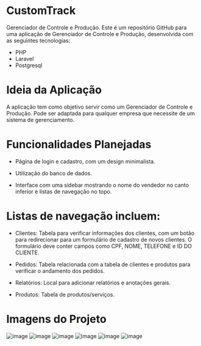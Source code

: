 # CustomTrack
Gerenciador de Controle e Produção.
Este é um repositório GitHub para uma aplicação de Gerenciador de Controle e Produção, desenvolvida com as seguintes tecnologias:
- PHP
- Laravel
- Postgresql

# Ideia da Aplicação
A aplicação tem como objetivo servir como um Gerenciador de Controle e Produção. Pode ser adaptada para qualquer empresa que necessite de um sistema de gerenciamento.

# Funcionalidades Planejadas
- Página de login e cadastro, com um design minimalista.
 
- Utilização do banco de dados.

- Interface com uma sidebar mostrando o nome do vendedor no canto inferior e listas de navegação no topo.

# Listas de navegação incluem:

- Clientes: Tabela para verificar informações dos clientes, com um botão para redirecionar para um formulário de cadastro de novos clientes. O formulário deve conter campos como CPF, NOME, TELEFONE e ID DO CLIENTE.

- Pedidos: Tabela relacionada com a tabela de clientes e produtos para verificar o andamento dos pedidos.

- Relatórios: Local para adicionar relatórios e anotações gerais.

- Produtos: Tabela de produtos/serviços.

# Imagens do Projeto
![image](https://github.com/hbtlucas/customTrack/assets/140832473/ee6e7047-a075-45ed-8861-c9c26ce9d53b)
![image](https://github.com/hbtlucas/customTrack/assets/140832473/4501eb37-9d52-4778-8c4e-3dd8e76ea2f0)
![image](https://github.com/hbtlucas/customTrack/assets/140832473/264a1ed5-2c78-44dd-9511-f3a03f56d1e1)
![image](https://github.com/hbtlucas/customTrack/assets/140832473/39bd7cd9-a55e-4889-a5fb-a7598f5a65b4)
![image](https://github.com/hbtlucas/customTrack/assets/140832473/976bb211-f8ee-4a25-b6ef-77125c737106)
![image](https://github.com/hbtlucas/customTrack/assets/140832473/1c69c9f9-80ba-4b7e-bf08-dee503b70689)





